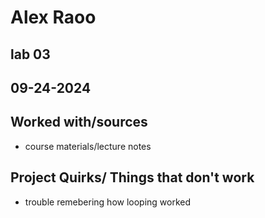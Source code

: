 # Alex Raoo
## lab 03
## 09-24-2024
## Worked with/sources 
* course materials/lecture notes
## Project Quirks/ Things that don't work
* trouble remebering how looping worked
